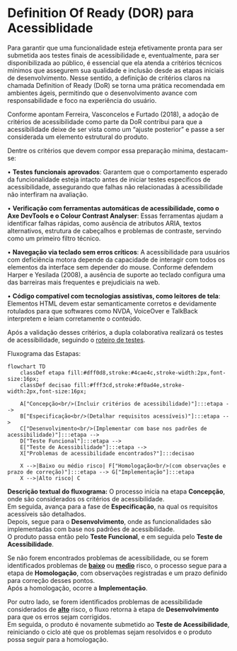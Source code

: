 # Definition Of Ready (DOR) para Acessiblidade

Para garantir que uma funcionalidade esteja efetivamente pronta para ser submetida aos testes finais de acessibilidade e, eventualmente, para ser disponibilizada ao público, é essencial que ela atenda a critérios técnicos mínimos que assegurem sua qualidade e inclusão desde as etapas iniciais de desenvolvimento. Nesse sentido, a definição de critérios claros na chamada Definition of Ready (DoR) se torna uma prática recomendada em ambientes ágeis, permitindo que o desenvolvimento avance com responsabilidade e foco na experiência do usuário.

Conforme apontam Ferreira, Vasconcelos e Furtado (2018), a adoção de critérios de acessibilidade como parte da DoR contribui para que a acessibilidade deixe de ser vista como um “ajuste posterior” e passe a ser considerada um elemento estrutural do produto.

Dentre os critérios que devem compor essa preparação mínima, destacam-se:

•	**Testes funcionais aprovados**: Garantem que o comportamento esperado da funcionalidade esteja intacto antes de iniciar testes específicos de acessibilidade, assegurando que falhas não relacionadas à acessibilidade não interfiram na avaliação.

•	**Verificação com ferramentas automáticas de acessibilidade, como o Axe DevTools e o Colour Contrast Analyser**: Essas ferramentas ajudam a identificar falhas rápidas, como ausência de atributos ARIA, textos alternativos, estrutura de cabeçalhos e problemas de contraste, servindo como um primeiro filtro técnico.

•	**Navegação via teclado sem erros críticos**: A acessibilidade para usuários com deficiência motora depende da capacidade de interagir com todos os elementos da interface sem depender do mouse. Conforme defendem Harper e Yesilada (2008), a ausência de suporte ao teclado configura uma das barreiras mais frequentes e prejudiciais na web.

•	**Código compatível com tecnologias assistivas, como leitores de tela**: Elementos HTML devem estar semanticamente corretos e devidamente rotulados para que softwares como NVDA, VoiceOver e TalkBack interpretem e leiam corretamente o conteúdo.

Após a validação desses critérios, a dupla colaborativa realizará os testes de acessibilidade, seguindo o [roteiro de testes](roteiros.md#roteiros).

Fluxograma das Estapas:

```mermaid
flowchart TD
    classDef etapa fill:#dff0d8,stroke:#4cae4c,stroke-width:2px,font-size:16px;
    classDef decisao fill:#fff3cd,stroke:#f0ad4e,stroke-width:2px,font-size:16px;

    A["Concepção<br/>(Incluir critérios de acessibilidade)"]:::etapa --> 
    B["Especificação<br/>(Detalhar requisitos acessíveis)"]:::etapa --> 
    C["Desenvolvimento<br/>(Implementar com base nos padrões de acessibilidade)"]:::etapa --> 
    D["Teste Funcional"]:::etapa --> 
    E["Teste de Acessibilidade"]:::etapa --> 
    X["Problemas de acessibilidade encontrados?"]:::decisao

    X -->|Baixo ou médio risco| F["Homologação<br/>(com observações e prazo de correção)"]:::etapa --> G["Implementação"]:::etapa
    X -->|Alto risco| C
```
**Descrição textual do fluxograma:**
O processo inicia na etapa **Concepção**, onde são considerados os critérios de acessibilidade.  
Em seguida, avança para a fase de **Especificação**, na qual os requisitos acessíveis são detalhados.  
Depois, segue para o **Desenvolvimento**, onde as funcionalidades são implementadas com base nos padrões de acessibilidade.  
O produto passa então pelo **Teste Funcional**, e em seguida pelo **Teste de Acessibilidade**.

Se não forem encontrados problemas de acessibilidade, ou se forem identificados problemas de **[baixo](classificacao_defeitos.md#baixo)** ou **[medio](classificacao_defeitos.md#medio)** risco, o processo segue para a etapa de **Homologação**, com observações registradas e um prazo definido para correção desses pontos.  
Após a homologação, ocorre a **Implementação**.

Por outro lado, se forem identificados problemas de acessibilidade considerados de **[alto](classificacao_defeitos.md#alto)** risco, o fluxo retorna à etapa de **Desenvolvimento** para que os erros sejam corrigidos.  
Em seguida, o produto é novamente submetido ao **Teste de Acessibilidade**, reiniciando o ciclo até que os problemas sejam resolvidos e o produto possa seguir para a homologação.
